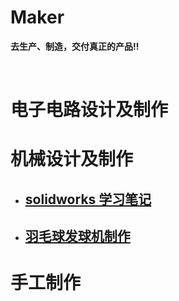 # Maker 
**去生产、制造，交付真正的产品!!** 

<br>

# 电子电路设计及制作

# 机械设计及制作  
- ## [solidworks 学习笔记](md/solidworks/README.md)  
- ## [羽毛球发球机制作](md/shuttlecock/README.md)  

# 手工制作

